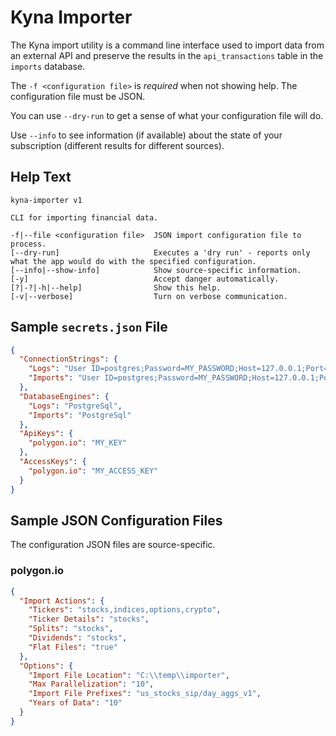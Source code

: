 # Kyna Importer

The Kyna import utility is a command line interface used to import data from an external API and preserve the results in the `api_transactions` table in the `imports` database.

The `-f <configuration file>` is *required* when not showing help.
The configuration file must be JSON.

You can use `--dry-run` to get a sense of what your configuration file will do.

Use `--info` to see information (if available) about the state of your subscription (different results for different sources).

## Help Text

```
kyna-importer v1

CLI for importing financial data.

-f|--file <configuration file>  JSON import configuration file to process.
[--dry-run]                     Executes a 'dry run' - reports only what the app would do with the specified configuration.
[--info|--show-info]            Show source-specific information.
[-y]                            Accept danger automatically.
[?|-?|-h|--help]                Show this help.
[-v|--verbose]                  Turn on verbose communication.
```

## Sample `secrets.json` File

```json
{
  "ConnectionStrings": {
    "Logs": "User ID=postgres;Password=MY_PASSWORD;Host=127.0.0.1;Port=5432;Database=logs;",
    "Imports": "User ID=postgres;Password=MY_PASSWORD;Host=127.0.0.1;Port=5432;Database=imports;"
  },
  "DatabaseEngines": {
    "Logs": "PostgreSql",
    "Imports": "PostgreSql"
  },
  "ApiKeys": {
    "polygon.io": "MY_KEY"
  },
  "AccessKeys": {
    "polygon.io": "MY_ACCESS_KEY"
  }
}
```

## Sample JSON Configuration Files

The configuration JSON files are source-specific.

### polygon.io

```json
{
  "Import Actions": {
    "Tickers": "stocks,indices,options,crypto",
    "Ticker Details": "stocks",
    "Splits": "stocks",
    "Dividends": "stocks",
    "Flat Files": "true"
  },
  "Options": {
    "Import File Location": "C:\\temp\\importer",
    "Max Parallelization": "10",
    "Import File Prefixes": "us_stocks_sip/day_aggs_v1",
    "Years of Data": "10"
  }
}
```